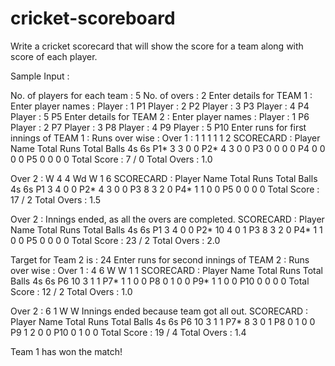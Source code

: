 # cricket-scoreboard
Write a cricket scorecard that will show the score for a team along with score of each player.



Sample Input :

No. of players for each team :
5
No. of overs :
2
Enter details for TEAM 1 :
Enter player names :
Player : 1
P1
Player : 2
P2
Player : 3
P3
Player : 4
P4
Player : 5
P5
Enter details for TEAM 2 :
Enter player names :
Player : 1
P6
Player : 2
P7
Player : 3
P8
Player : 4
P9
Player : 5
P10
Enter runs for first innings of TEAM 1 :
Runs over wise :
Over 1 :
1 1 1 1 1 2
SCORECARD :
Player Name      Total Runs     Total Balls           4s           6s
P1*              3              3              0              0
P2*              4              3              0              0
P3              0              0              0              0
P4              0              0              0              0
P5              0              0              0              0
Total Score : 7 / 0
Total Overs : 1.0

Over 2 :
W 4 4 Wd W 1 6
SCORECARD :
Player Name      Total Runs     Total Balls           4s           6s
P1              3              4              0              0
P2*              4              3              0              0
P3              8              3              2              0
P4*              1              1              0              0
P5              0              0              0              0
Total Score : 17 / 2
Total Overs : 1.5

Over 2 :
Innings ended, as all the overs are completed.
SCORECARD :
Player Name      Total Runs     Total Balls           4s           6s
P1              3              4              0              0
P2*             10              4              0              1
P3              8              3              2              0
P4*              1              1              0              0
P5              0              0              0              0
Total Score : 23 / 2
Total Overs : 2.0

Target for Team 2 is : 24
Enter runs for second innings of TEAM 2 :
Runs over wise :
Over 1 :
4 6 W W 1 1
SCORECARD :
Player Name      Total Runs     Total Balls           4s           6s
P6             10              3              1              1
P7*              1              1              0              0
P8              0              1              0              0
P9*              1              1              0              0
P10              0              0              0              0
Total Score : 12 / 2
Total Overs : 1.0

Over 2 :
6 1 W W
Innings ended because team got all out.
SCORECARD :
Player Name      Total Runs     Total Balls           4s           6s
P6             10              3              1              1
P7*              8              3              0              1
P8              0              1              0              0
P9              1              2              0              0
P10              0              1              0              0
Total Score : 19 / 4
Total Overs : 1.4

Team 1 has won the match!